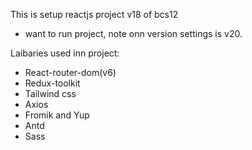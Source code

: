 This is setup reactjs project v18 of bcs12
- want to run project, note onn version settings is v20.

Laibaries used inn project:

- React-router-dom(v6)
- Redux-toolkit
- Tailwind css
- Axios
- Fromik and Yup
- Antd
- Sass

